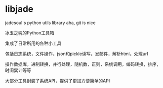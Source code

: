 libjade
=======

jadesoul's python utils library
aha, git is nice


冰玉之魂的Python工具箱

集成了日常所用的各种小工具

包括日志系统，文件操作，json和pickle读写，发邮件，解析html，处理url

操作数据库，进制转换，并行处理，随机数，正则，系统调用，编码转换，排序，时间累计等等

大部分工具封装了系统API，提供了更加方便简单的API